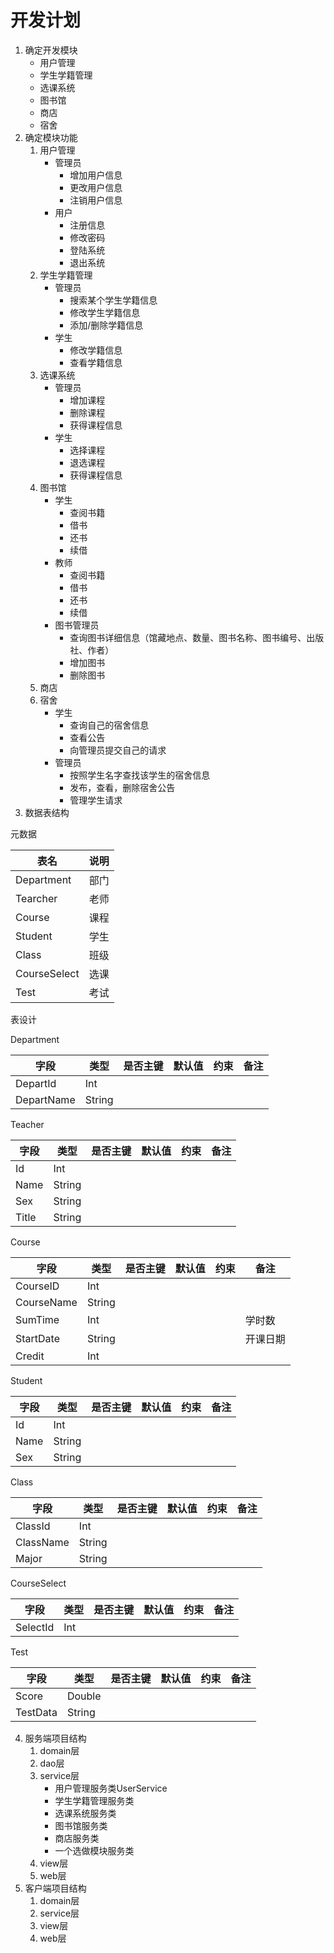 # 开发计划

1. 确定开发模块
    - 用户管理
    - 学生学籍管理
    - 选课系统
    - 图书馆
    - 商店
    - 宿舍
2. 确定模块功能
    1. 用户管理
        - 管理员
            - 增加用户信息
            - 更改用户信息
            - 注销用户信息
        - 用户
            - 注册信息
            - 修改密码
            - 登陆系统
            - 退出系统
    2. 学生学籍管理
        - 管理员
            - 搜索某个学生学籍信息
            - 修改学生学籍信息
            - 添加/删除学籍信息
        - 学生
            - 修改学籍信息
            - 查看学籍信息
    3. 选课系统
        - 管理员
            - 增加课程
            - 删除课程
            - 获得课程信息
        - 学生
            - 选择课程
            - 退选课程
            - 获得课程信息
    4. 图书馆
        - 学生
            - 查阅书籍
            - 借书
            - 还书
            - 续借
        - 教师
            - 查阅书籍
            - 借书
            - 还书
            - 续借
        - 图书管理员
            - 查询图书详细信息（馆藏地点、数量、图书名称、图书编号、出版社、作者）
            - 增加图书
            - 删除图书
    5. 商店
    6. 宿舍
        - 学生
            - 查询自己的宿舍信息
            - 查看公告
            - 向管理员提交自己的请求
        - 管理员
            - 按照学生名字查找该学生的宿舍信息
            - 发布，查看，删除宿舍公告
            - 管理学生请求
3. 数据表结构

元数据

|表名        |说明|
|------------|----|
|Department  |部门|
|Tearcher    |老师|
|Course      |课程|
|Student     |学生|
|Class       |班级|
|CourseSelect|选课|
|Test        |考试|

表设计

Department

|字段      |类型  |是否主键|默认值|约束|备注|
|----------|------|--------|------|----|----|
|DepartId  |Int   |
|DepartName|String|

Teacher

|字段 |类型  |是否主键|默认值|约束|备注|
|-----|------|--------|------|----|----|
|Id   |Int   |
|Name |String|
|Sex  |String|
|Title|String|

Course

|字段      |类型  |是否主键|默认值|约束|备注    |
|----------|------|--------|------|----|--------|
|CourseID  |Int   |
|CourseName|String|
|SumTime   |Int   |        |      |    |学时数  |
|StartDate |String|        |      |    |开课日期|
|Credit    |Int   |

Student

|字段|类型  |是否主键|默认值|约束|备注|
|----|------|--------|------|----|----|
|Id  |Int   |
|Name|String|
|Sex |String|

Class

|字段     |类型  |是否主键|默认值|约束|备注|
|---------|------|--------|------|----|----|
|ClassId  |Int   |
|ClassName|String|
|Major    |String|

CourseSelect

|字段    |类型|是否主键|默认值|约束|备注|
|--------|----|--------|------|----|----|
|SelectId|Int |

Test

|字段    |类型  |是否主键|默认值|约束|备注|
|--------|------|--------|------|----|----|
|Score   |Double|
|TestData|String|

4. 服务端项目结构
    1. domain层
    2. dao层
    3. service层
        - 用户管理服务类UserService
        - 学生学籍管理服务类
        - 选课系统服务类
        - 图书馆服务类
        - 商店服务类
        - 一个选做模块服务类
    4. view层
    5. web层
5. 客户端项目结构
    1. domain层
    2. service层
    3. view层
    4. web层
